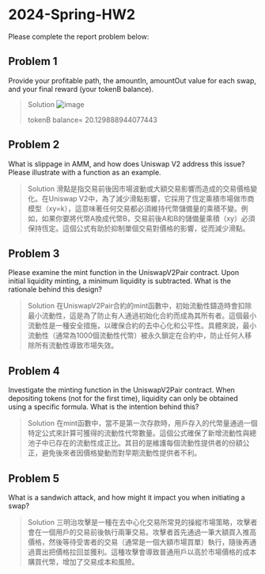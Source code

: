 # 2024-Spring-HW2

Please complete the report problem below:

## Problem 1
Provide your profitable path, the amountIn, amountOut value for each swap, and your final reward (your tokenB balance).
> Solution
> ![image](https://github.com/charlie891026/Homework_2/assets/113324433/7eded9cd-88fc-47be-8419-4894145b8116)
> 
> tokenB balance= 20.129888944077443


## Problem 2
What is slippage in AMM, and how does Uniswap V2 address this issue? Please illustrate with a function as an example.
> Solution
> 滑點是指交易前後因市場波動或大額交易影響而造成的交易價格變化。在Uniswap V2中，為了減少滑點影響，它採用了恆定乘積市場做市商模型（xy=k），這意味著任何交易都必須維持代幣儲備量的乘積不變。例如，如果你要將代幣A換成代幣B，交易前後A和B的儲備量乘積（xy）必須保持恆定。這個公式有助於抑制單個交易對價格的影響，從而減少滑點。

## Problem 3
Please examine the mint function in the UniswapV2Pair contract. Upon initial liquidity minting, a minimum liquidity is subtracted. What is the rationale behind this design?
> Solution
> 在UniswapV2Pair合約的mint函數中，初始流動性鑄造時會扣除最小流動性，這是為了防止有人通過初始化合約而成為其所有者。這個最小流動性是一種安全措施，以確保合約的去中心化和公平性。具體來說，最小流動性（通常為1000個流動性代幣）被永久鎖定在合約中，防止任何人移除所有流動性導致市場失效。

## Problem 4
Investigate the minting function in the UniswapV2Pair contract. When depositing tokens (not for the first time), liquidity can only be obtained using a specific formula. What is the intention behind this?
> Solution
> 在mint函數中，當不是第一次存款時，用戶存入的代幣量通過一個特定公式來計算可獲得的流動性代幣數量。這個公式確保了新增流動性與總池子中已存在的流動性成正比。其目的是維護每個流動性提供者的份額公正，避免後來者因價格變動而對早期流動性提供者不利。

## Problem 5
What is a sandwich attack, and how might it impact you when initiating a swap?
> Solution
> 三明治攻擊是一種在去中心化交易所常見的操縱市場策略，攻擊者會在一個用戶的交易前後執行兩筆交易。攻擊者首先通過一筆大額買入推高價格，然後等待受害者的交易（通常是一個大額市場買單）執行，隨後再通過賣出把價格拉回並獲利。這種攻擊會導致普通用戶以高於市場價格的成本購買代幣，增加了交易成本和風險。

